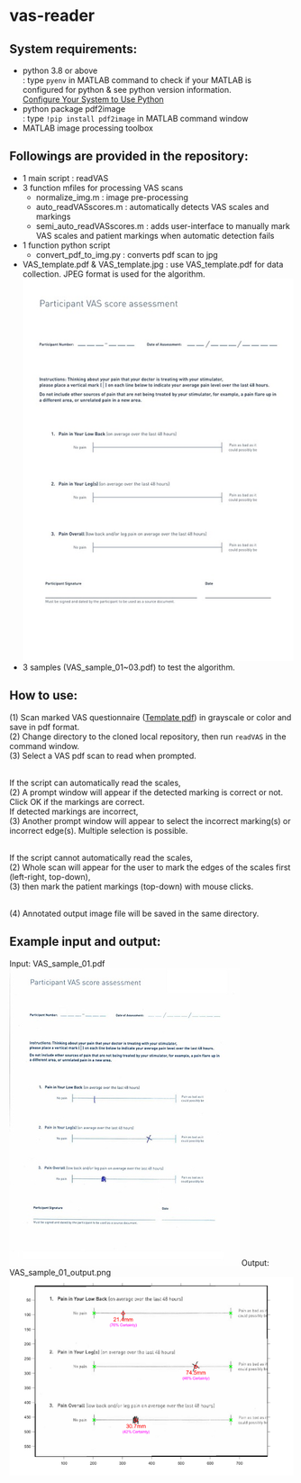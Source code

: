 # vas-reader

## System requirements:
- python 3.8 or above <br/>
  : type `pyenv` in MATLAB command to check if your MATLAB is configured for python & see python version information.<br/>
  [Configure Your System to Use Python](https://www.mathworks.com/help/matlab/matlab_external/install-supported-python-implementation.html)
- python package pdf2image <br/>
  : type `!pip install pdf2image` in MATLAB command window
- MATLAB image processing toolbox

## Followings are provided in the repository:
- 1 main script : readVAS
- 3 function mfiles for processing VAS scans
    - normalize_img.m : image pre-processing
    - auto_readVASscores.m : automatically detects VAS scales and markings
    - semi_auto_readVASscores.m : adds user-interface to manually mark VAS scales and patient markings when automatic detection fails
- 1 function python script
    - convert_pdf_to_img.py : converts pdf scan to jpg
- VAS_template.pdf & VAS_template.jpg : use VAS_template.pdf for data collection. JPEG format is used for the algorithm.
  ![alt text](https://github.com/koeunlim-nro/vas-reader/blob/main/resources/VAS_template.jpg "VAS Questionnaire Template")
- 3 samples (VAS_sample_01~03.pdf) to test the algorithm.

## How to use:
(1) Scan marked VAS questionnaire ([Template pdf](https://github.com/koeunlim-nro/vas-reader/blob/main/VAS_template.pdf)) in grayscale or color and save in pdf format.<br/>
(2) Change directory to the cloned local repository, then run `readVAS` in the command window.<br/>
(3) Select a VAS pdf scan to read when prompted.<br/><br/>

If the script can automatically read the scales,<br/>
(2) A prompt window will appear if the detected marking is correct or not. Click OK if the markings are correct.<br/>
If detected markings are incorrect,<br/>
(3) Another prompt window will appear to select the incorrect marking(s) or incorrect edge(s). Multiple selection is possible.<br/><br/>

If the script cannot automatically read the scales,<br/>
(2) Whole scan will appear for the user to mark the edges of the scales first (left-right, top-down),<br/>
(3) then mark the patient markings (top-down) with mouse clicks. <br/><br/>

(4) Annotated output image file will be saved in the same directory.

## Example input and output:
Input: VAS_sample_01.pdf
![alt text](https://github.com/koeunlim-nro/vas-reader/blob/main/resources/VAS_sample_01.jpg "VAS Questionnaire Sample 1")
Output: VAS_sample_01_output.png
![alt text](https://github.com/koeunlim-nro/vas-reader/blob/main/resources/VAS_sample_01_output.png "Annotated VAS output 1")
